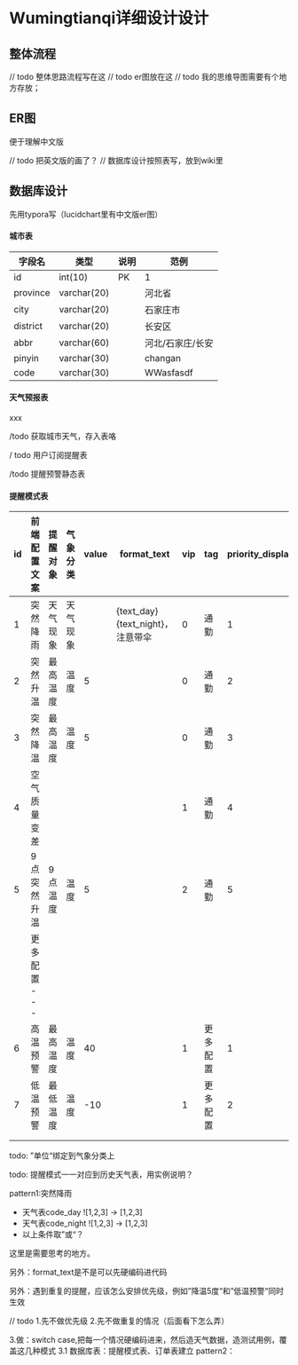 # Wumingtianqi详细设计设计

## 整体流程
// todo 整体思路流程写在这
// todo er图放在这
// todo 我的思维导图需要有个地方存放；




##  ER图
便于理解中文版


// todo 把英文版的画了？
// 数据库设计按照表写，放到wiki里

## 数据库设计
先用typora写（lucidchart里有中文版er图）

#### 城市表

| 字段名    | 类型        | 说明 | 范例 |
| --------- | ----------- | ---- | ---- |
| id        | int(10)     | PK   | 1    |
| province | varchar(20)     |      | 河北省 |
| city | varchar(20) |    | 石家庄市 |
| district  | varchar(20) |      | 长安区 |
| abbr | varchar(60) | | 河北/石家庄/长安 |
| pinyin | varchar(30) | | changan |
| code     | varchar(30) |      | WWasfasdf          |



#### 天气预报表
xxx


/todo 获取城市天气，存入表咯



/ todo 用户订阅提醒表



/todo 提醒预警静态表


#### 提醒模式表

| id   | 前端配置文案 | 提醒对象 | 气象分类 | value | format_text                      | vip  | tag      | priority_display | priority_remind |
| ---- | ------------ | -------- | -------- | ----- | -------------------------------- | ---- | -------- | ---------------- | --------------- |
| 1    | 突然降雨     | 天气现象 | 天气现象 |       | {text_day}{text_night}，注意带伞 | 0    | 通勤     | 1                | 1               |
| 2    | 突然升温     | 最高温度 | 温度     | 5     |                                  | 0    | 通勤     | 2                | 1               |
| 3    | 突然降温     | 最高温度 | 温度     | 5     |                                  | 0    | 通勤     | 3                | 1               |
| 4    | 空气质量变差 |          |          |       |                                  | 1    | 通勤     | 4                | 1               |
| 5    | 9点突然升温  | 9点温度  | 温度     | 5     |                                  | 2    | 通勤     | 5                | 1               |
|      | 更多配置 --- |          |          |       |                                  |      |          |                  |                 |
| 6    | 高温预警     | 最高温度 | 温度     | 40    |                                  | 1    | 更多配置 | 1                | 2               |
| 7    | 低温预警     | 最低温度 | 温度     | -10   |                                  | 1    | 更多配置 | 2                | 2               |
|      |              |          |          |       |                                  |      |          |                  |                 |
|      |              |          |          |       |                                  |      |          |                  |                 |


todo: ”单位“绑定到气象分类上

todo: 提醒模式一一对应到历史天气表，用实例说明？

pattern1:突然降雨

- 天气表code_day ![1,2,3] -> [1,2,3]
- 天气表code_night ![1,2,3] -> [1,2,3]
- 以上条件取”或“？

这里是需要思考的地方。

另外：format_text是不是可以先硬编码进代码

另外：遇到重复的提醒，应该怎么安排优先级，例如”降温5度“和”低温预警“同时生效

// todo
1.先不做优先级
2.先不做重复的情况（后面看下怎么弄）

3.做：switch case,把每一个情况硬编码进来，然后造天气数据，造测试用例，覆盖这几种模式
3.1 数据库表：提醒模式表、订单表建立
pattern2：


















